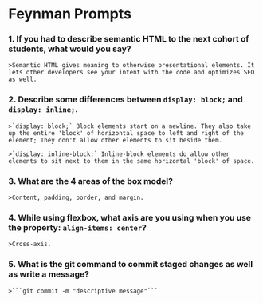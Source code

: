 # Feynman Prompts

### 1. If you had to describe semantic HTML to the next cohort of students, what would you say?

    >Semantic HTML gives meaning to otherwise presentational elements. It lets other developers see your intent with the code and optimizes SEO as well.

### 2. Describe some differences between `display: block;` and `display: inline;`.

    >`display: block;` Block elements start on a newline. They also take up the entire 'block' of horizontal space to left and right of the element; They don't allow other elements to sit beside them.

    >`display: inline-block;` Inline-block elements do allow other elements to sit next to them in the same horizontal 'block' of space.

### 3. What are the 4 areas of the box model?

    >Content, padding, border, and margin.

### 4. While using flexbox, what axis are you using when you use the property: `align-items: center`?

    >Cross-axis.

### 5. What is the git command to commit staged changes as well as write a message?

    >```git commit -m "descriptive message"```

